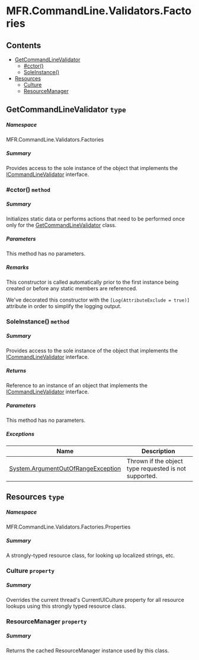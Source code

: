 <a name='assembly'></a>
# MFR.CommandLine.Validators.Factories

## Contents

- [GetCommandLineValidator](#T-MFR-CommandLine-Validators-Factories-GetCommandLineValidator 'MFR.CommandLine.Validators.Factories.GetCommandLineValidator')
  - [#cctor()](#M-MFR-CommandLine-Validators-Factories-GetCommandLineValidator-#cctor 'MFR.CommandLine.Validators.Factories.GetCommandLineValidator.#cctor')
  - [SoleInstance()](#M-MFR-CommandLine-Validators-Factories-GetCommandLineValidator-SoleInstance 'MFR.CommandLine.Validators.Factories.GetCommandLineValidator.SoleInstance')
- [Resources](#T-MFR-CommandLine-Validators-Factories-Properties-Resources 'MFR.CommandLine.Validators.Factories.Properties.Resources')
  - [Culture](#P-MFR-CommandLine-Validators-Factories-Properties-Resources-Culture 'MFR.CommandLine.Validators.Factories.Properties.Resources.Culture')
  - [ResourceManager](#P-MFR-CommandLine-Validators-Factories-Properties-Resources-ResourceManager 'MFR.CommandLine.Validators.Factories.Properties.Resources.ResourceManager')

<a name='T-MFR-CommandLine-Validators-Factories-GetCommandLineValidator'></a>
## GetCommandLineValidator `type`

##### Namespace

MFR.CommandLine.Validators.Factories

##### Summary

Provides access to the sole instance of the object that implements the
[ICommandLineValidator](#T-MFR-CommandLine-Validators-Interfaces-ICommandLineValidator 'MFR.CommandLine.Validators.Interfaces.ICommandLineValidator')
interface.

<a name='M-MFR-CommandLine-Validators-Factories-GetCommandLineValidator-#cctor'></a>
### #cctor() `method`

##### Summary

Initializes static data or performs actions that need to be performed once only
for the
[GetCommandLineValidator](#T-MFR-CommandLine-Validators-Factories-GetCommandLineValidator 'MFR.CommandLine.Validators.Factories.GetCommandLineValidator')
class.

##### Parameters

This method has no parameters.

##### Remarks

This constructor is called automatically prior to the first instance being
created or before any static members are referenced.



We've decorated this constructor with the `[Log(AttributeExclude = true)]`
attribute in order to simplify the logging output.

<a name='M-MFR-CommandLine-Validators-Factories-GetCommandLineValidator-SoleInstance'></a>
### SoleInstance() `method`

##### Summary

Provides access to the sole instance of the object that implements
the
[ICommandLineValidator](#T-MFR-CommandLine-Validators-Interfaces-ICommandLineValidator 'MFR.CommandLine.Validators.Interfaces.ICommandLineValidator')
interface.

##### Returns

Reference to an instance of an object that implements the
[ICommandLineValidator](#T-MFR-CommandLine-Validators-Interfaces-ICommandLineValidator 'MFR.CommandLine.Validators.Interfaces.ICommandLineValidator')
interface.

##### Parameters

This method has no parameters.

##### Exceptions

| Name | Description |
| ---- | ----------- |
| [System.ArgumentOutOfRangeException](http://msdn.microsoft.com/query/dev14.query?appId=Dev14IDEF1&l=EN-US&k=k:System.ArgumentOutOfRangeException 'System.ArgumentOutOfRangeException') | Thrown if the object type requested is not supported. |

<a name='T-MFR-CommandLine-Validators-Factories-Properties-Resources'></a>
## Resources `type`

##### Namespace

MFR.CommandLine.Validators.Factories.Properties

##### Summary

A strongly-typed resource class, for looking up localized strings, etc.

<a name='P-MFR-CommandLine-Validators-Factories-Properties-Resources-Culture'></a>
### Culture `property`

##### Summary

Overrides the current thread's CurrentUICulture property for all
  resource lookups using this strongly typed resource class.

<a name='P-MFR-CommandLine-Validators-Factories-Properties-Resources-ResourceManager'></a>
### ResourceManager `property`

##### Summary

Returns the cached ResourceManager instance used by this class.
